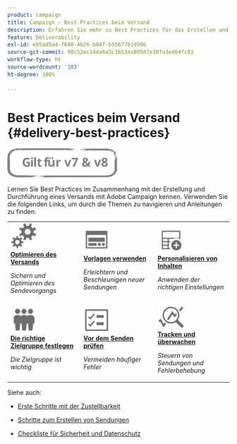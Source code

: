 ```yaml
---
product: campaign
title: Campaign – Best Practices beim Versand
description: Erfahren Sie mehr zu Best Practices für das Erstellen und Durchführen eines Versands
feature: Deliverability
exl-id: eb5ad5a4-f640-4b26-b04f-b5567761d996
source-git-commit: 90c52ec144a6a3c1b534a80507e38fa3ed64fc83
workflow-type: ht
source-wordcount: '103'
ht-degree: 100%

---
```


# Best Practices beim Versand {#delivery-best-practices}

![](../../assets/common.svg)

Lernen Sie Best Practices im Zusammenhang mit der Erstellung und Durchführung eines Versands mit Adobe Campaign kennen. Verwenden Sie die folgenden Links, um durch die Themen zu navigieren und Anleitungen zu finden.

<table>
<tr>
  <td>
    <a href="optimize-delivery.md">
      <img alt="Optimieren" src="assets/do-not-localize/optimize.svg" width="60px"/>
    </a>
    <div>
      <a href="optimize-delivery.md">
    <strong>Optimieren des Versands</strong>
    </a>
    </div>
    <p>
    <em>Sichern und Optimieren des Sendevorgangs</em>
    <p>
  </td>
   <td>
    <a href="use-templates.md">
      <img alt="Vorlagen" src="assets/do-not-localize/design.svg" width="60px"/>
    </a>
    <div>
      <a href="use-templates.md">
    <strong>Vorlagen verwenden</strong>
    </a>
    </div>
    <p>
    <em>Erleichtern und Beschleunigen neuer Sendungen</em>
    <p>
  </td>
  <td>
    <a href="design-and-personalize.md">
      <img alt="Design" src="assets/do-not-localize/custom.svg" width="60px"/>
    </a>
    <div>
      <a href="design-and-personalize.md">
    <strong>Personalisieren von Inhalten</strong>
    </a>
    </div>
    <p>
    <em>Anwenden der richtigen Einstellungen</em>
    <p>
  </td>
</tr>
<tr>
  <td>
    <a href="define-the-right-audience.md">
      <img alt="Zielgruppe" src="assets/do-not-localize/profiles.svg" width="60px"/>
    </a>
    <div>
      <a href="define-the-right-audience.md">
    <strong>Die richtige Zielgruppe festlegen</strong>
    </a>
    </div>
    <p>
    <em>Die Zielgruppe ist wichtig</em>
    <p>
  </td>
   <td>
    <a href="check-before-sending.md">
      <img alt="Prüfen" src="assets/do-not-localize/start.svg" width="60px"/>
    </a>
    <div>
      <a href="check-before-sending.md">
    <strong>Vor dem Senden prüfen</strong>
    </a>
    </div>
    <p>
    <em>Vermeiden häufiger Fehler</em>
    <p>
  </td>
  <td>
    <a href="track-and-monitor.md">
      <img alt="Optimieren" src="assets/do-not-localize/troubleshoot.svg" width="60px"/>
    </a>
    <div>
      <a href="track-and-monitor.md">
    <strong>Tracken und überwachen</strong>
    </a>
    </div>
    <p>
    <em>Steuern von Sendungen und Fehlerbehebung</em>
    <p>
  </td>
</tr>
</table>

Siehe auch:

* [Erste Schritte mit der Zustellbarkeit](about-deliverability.md)

* [Schritte zum Erstellen von Sendungen](steps-about-delivery-creation-steps.md)

* [Checkliste für Sicherheit und Datenschutz](https://helpx.adobe.com/de/campaign/kb/acc-security.html)
